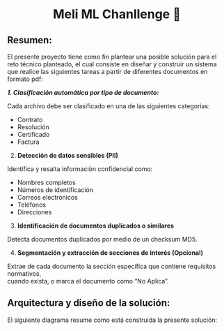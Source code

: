 <h1 align="center">Meli ML Chanllenge 🚀 </h1> 

## Resumen: 
El presente proyecto tiene como fin plantear una posible solución para el reto técnico planteado, el cual consiste en diseñar y construir un sistema que realice las siguientes tareas a partir de diferentes documentos en formato pdf:<br> 

***1. Clasificación automática por tipo de documento:*** <br>

   Cada archivo debe ser clasificado en una de las siguientes categorias: 
   - Contrato
   - Resolución
   - Certificado
   - Factura
2. **Detección de datos sensibles (PII)**
     
Identifica y resalta información confidencial como:
- Nombres completos  
- Números de identificación  
- Correos electrónicos  
- Teléfonos  
- Direcciones
  
3. **Identificación de documentos duplicados o similares**
  
Detecta documentos duplicados por medio de un checksum MD5.

4. **Segmentación y extracción de secciones de interés (Opcional)**

Extrae de cada documento la sección específica que contiene requisitos normativos,  
cuando exista, o marca el documento como “No Aplica”.

## Arquitectura y diseño de la solución: 
   El siguiente diagrama resume como está construida la presente solución:
   
